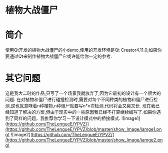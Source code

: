 # 植物大战僵尸
# 简介
使用Qt开发的植物大战僵尸的小demo,使用的开发环境是Qt Creator4.11.0,如果你要通过Qt来制作植物大战僵尸它或许能给你一定的参考.
# 其它问题
这是我大二时的作品,只写了一个场景我就放弃了,因为它最初的设计有一个很大的问题:
在对植物和僵尸进行碰撞检测时,需要对每个不同种类的植物和僵尸进行检测,这也就意味着n种植物,n种僵尸就要写n*n次检测,代码将会又臭又长.
现在我已经知道了解决的方案,但由于现实中的一些原因我已经不打算继续编写了.如果你遇到了同样的问题，我推荐你学习一下设计模式中的桥接模式.
![image1](https://github.com/TheLengueE/YPVZ/](https://github.com/TheLengueE/YPVZ/blob/master/show_Image/iamge1.png)
![image2](https://github.com/TheLengueE/YPVZ/](https://github.com/TheLengueE/YPVZ/blob/master/show_Image/iamge2.png)




